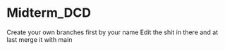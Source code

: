 # Midterm_DCD
Create your own branches first by your name
Edit the shit in there and at last merge it with main
